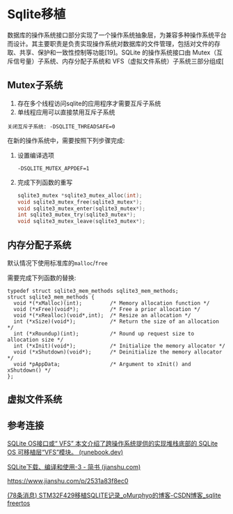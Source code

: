 # Sqlite移植



数据库的操作系统接口部分实现了一个操作系统抽象层，为兼容多种操作系统平台而设计。其主要职责是负责实现操作系统对数据库的文件管理，包括对文件的存取、共享、保护和一致性控制等功能[19]。SQLite 的操作系统接口由 Mutex（互斥信号量）子系统、内存分配子系统和 VFS（虚拟文件系统）子系统三部分组成[



## Mutex子系统

1. 存在多个线程访问sqlite的应用程序才需要互斥子系统
2. 单线程应用可以直接禁用互斥子系统

```
关闭互斥子系统: -DSQLITE_THREADSAFE=0
```

在新的操作系统中，需要按照下列步骤完成:

1. 设置编译选项

   ```
   -DSQLITE_MUTEX_APPDEF=1
   ```

2. 完成下列函数的重写

   ```c
   sqlite3_mutex *sqlite3_mutex_alloc(int);
   void sqlite3_mutex_free(sqlite3_mutex*);
   void sqlite3_mutex_enter(sqlite3_mutex*);
   int sqlite3_mutex_try(sqlite3_mutex*);
   void sqlite3_mutex_leave(sqlite3_mutex*);
   ```



## 内存分配子系统

默认情况下使用标准库的`malloc`/`free`

需要完成下列函数的替换:

```
typedef struct sqlite3_mem_methods sqlite3_mem_methods;
struct sqlite3_mem_methods {
  void *(*xMalloc)(int);         /* Memory allocation function */
  void (*xFree)(void*);          /* Free a prior allocation */
  void *(*xRealloc)(void*,int);  /* Resize an allocation */
  int (*xSize)(void*);           /* Return the size of an allocation */
  int (*xRoundup)(int);          /* Round up request size to allocation size */
  int (*xInit)(void*);           /* Initialize the memory allocator */
  void (*xShutdown)(void*);      /* Deinitialize the memory allocator */
  void *pAppData;                /* Argument to xInit() and xShutdown() */
};

```



## 虚拟文件系统

























## 参考连接

[SQLite OS接口或“ VFS” 本文介绍了跨操作系统提供的实现堆栈底部的 SQLite OS 可移植层“VFS”模块。 (runebook.dev)](https://runebook.dev/zh-CN/docs/sqlite/vfs)

[SQLite下载、编译和使用-3 - 简书 (jianshu.com)](https://www.jianshu.com/p/2531a83f8ec0)

https://www.jianshu.com/p/2531a83f8ec0

[(78条消息) STM32F429移植SQLITE记录_oMurphyo的博客-CSDN博客_sqlite freertos](https://blog.csdn.net/weixin_38728721/article/details/106635464)

